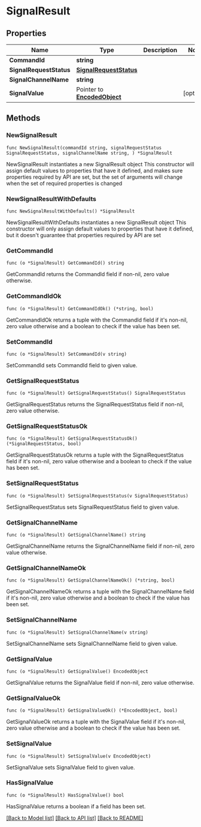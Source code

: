 # SignalResult

## Properties

Name | Type | Description | Notes
------------ | ------------- | ------------- | -------------
**CommandId** | **string** |  | 
**SignalRequestStatus** | [**SignalRequestStatus**](SignalRequestStatus.md) |  | 
**SignalChannelName** | **string** |  | 
**SignalValue** | Pointer to [**EncodedObject**](EncodedObject.md) |  | [optional] 

## Methods

### NewSignalResult

`func NewSignalResult(commandId string, signalRequestStatus SignalRequestStatus, signalChannelName string, ) *SignalResult`

NewSignalResult instantiates a new SignalResult object
This constructor will assign default values to properties that have it defined,
and makes sure properties required by API are set, but the set of arguments
will change when the set of required properties is changed

### NewSignalResultWithDefaults

`func NewSignalResultWithDefaults() *SignalResult`

NewSignalResultWithDefaults instantiates a new SignalResult object
This constructor will only assign default values to properties that have it defined,
but it doesn't guarantee that properties required by API are set

### GetCommandId

`func (o *SignalResult) GetCommandId() string`

GetCommandId returns the CommandId field if non-nil, zero value otherwise.

### GetCommandIdOk

`func (o *SignalResult) GetCommandIdOk() (*string, bool)`

GetCommandIdOk returns a tuple with the CommandId field if it's non-nil, zero value otherwise
and a boolean to check if the value has been set.

### SetCommandId

`func (o *SignalResult) SetCommandId(v string)`

SetCommandId sets CommandId field to given value.


### GetSignalRequestStatus

`func (o *SignalResult) GetSignalRequestStatus() SignalRequestStatus`

GetSignalRequestStatus returns the SignalRequestStatus field if non-nil, zero value otherwise.

### GetSignalRequestStatusOk

`func (o *SignalResult) GetSignalRequestStatusOk() (*SignalRequestStatus, bool)`

GetSignalRequestStatusOk returns a tuple with the SignalRequestStatus field if it's non-nil, zero value otherwise
and a boolean to check if the value has been set.

### SetSignalRequestStatus

`func (o *SignalResult) SetSignalRequestStatus(v SignalRequestStatus)`

SetSignalRequestStatus sets SignalRequestStatus field to given value.


### GetSignalChannelName

`func (o *SignalResult) GetSignalChannelName() string`

GetSignalChannelName returns the SignalChannelName field if non-nil, zero value otherwise.

### GetSignalChannelNameOk

`func (o *SignalResult) GetSignalChannelNameOk() (*string, bool)`

GetSignalChannelNameOk returns a tuple with the SignalChannelName field if it's non-nil, zero value otherwise
and a boolean to check if the value has been set.

### SetSignalChannelName

`func (o *SignalResult) SetSignalChannelName(v string)`

SetSignalChannelName sets SignalChannelName field to given value.


### GetSignalValue

`func (o *SignalResult) GetSignalValue() EncodedObject`

GetSignalValue returns the SignalValue field if non-nil, zero value otherwise.

### GetSignalValueOk

`func (o *SignalResult) GetSignalValueOk() (*EncodedObject, bool)`

GetSignalValueOk returns a tuple with the SignalValue field if it's non-nil, zero value otherwise
and a boolean to check if the value has been set.

### SetSignalValue

`func (o *SignalResult) SetSignalValue(v EncodedObject)`

SetSignalValue sets SignalValue field to given value.

### HasSignalValue

`func (o *SignalResult) HasSignalValue() bool`

HasSignalValue returns a boolean if a field has been set.


[[Back to Model list]](../README.md#documentation-for-models) [[Back to API list]](../README.md#documentation-for-api-endpoints) [[Back to README]](../README.md)


